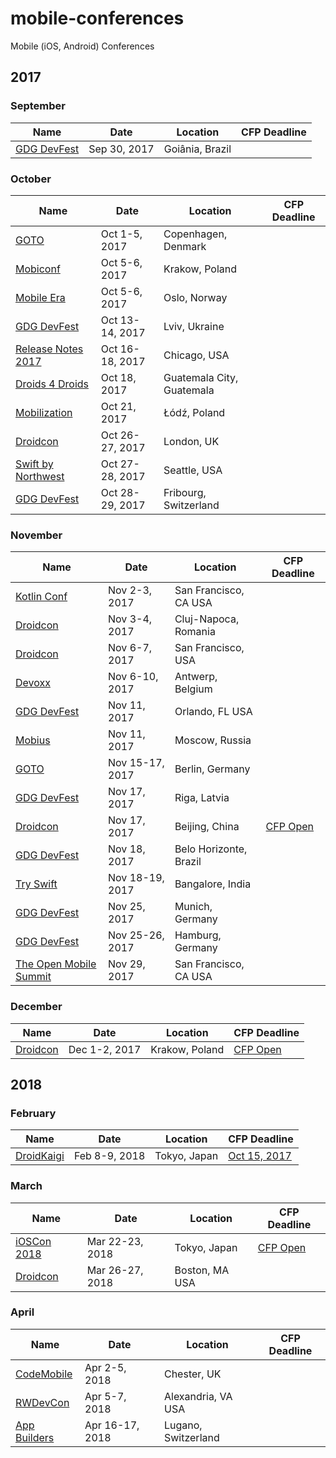 # mobile-conferences
Mobile (iOS, Android) Conferences

## 2017

### September

| Name  | Date | Location | CFP Deadline |
| ------------- | ------------- | ------------- | ------------- |
| [GDG DevFest](https://devfestcerrado.com.br/) | Sep 30, 2017 | Goiânia, Brazil ||

### October

| Name  | Date | Location | CFP Deadline |
| ------------- | ------------- | ------------- | ------------- |
| [GOTO](https://gotocph.com/) | Oct 1-5, 2017 | Copenhagen, Denmark ||
| [Mobiconf](https://2017.mobiconf.org/) | Oct 5-6, 2017 | Krakow, Poland ||
| [Mobile Era](https://mobileera.rocks/) | Oct 5-6, 2017 | Oslo, Norway ||
| [GDG DevFest](https://devfest.gdg.org.ua/) | Oct 13-14, 2017 | Lviv, Ukraine ||
| [Release Notes 2017](https://2017.releasenotes.tv/) | Oct 16-18, 2017 | Chicago, USA ||
| [Droids 4 Droids](http://www.droids4droids.com/guatemala/) | Oct 18, 2017 | Guatemala City, Guatemala ||
| [Mobilization](http://2017.mobilization.pl/) | Oct 21, 2017 | Łódź, Poland ||
| [Droidcon](https://skillsmatter.com/conferences/8265-droidcon-london-2017) | Oct 26-27, 2017 | London, UK ||
| [Swift by Northwest](https://swiftbynorthwest.com/) | Oct 27-28, 2017 | Seattle, USA ||
| [GDG DevFest](https://devfest.ch/) | Oct 28-29, 2017 | Fribourg, Switzerland ||

### November

| Name  | Date | Location | CFP Deadline |
| ------------- | ------------- | ------------- | ------------- |
| [Kotlin Conf](https://kotlinconf.com/) | Nov 2-3, 2017 | San Francisco, CA USA  ||
| [Droidcon](https://ro.droidcon.com/en) | Nov 3-4, 2017 | Cluj-Napoca, Romania  ||
| [Droidcon](https://sf.droidcon.com/) | Nov 6-7, 2017 | San Francisco, USA  ||
| [Devoxx](https://devoxx.be/) | Nov 6-10, 2017 | Antwerp, Belgium  ||
| [GDG DevFest](https://devfestflorida.org/) | Nov 11, 2017 | Orlando, FL USA  ||
| [Mobius](https://mobiusconf.com/) | Nov 11, 2017 | Moscow, Russia ||
| [GOTO](https://gotober.com/) | Nov 15-17, 2017 | Berlin, Germany ||
| [GDG DevFest](https://devfest.gdg.lv/) | Nov 17, 2017 | Riga, Latvia ||
| [Droidcon](http://droidcon.cfict.com.cn/) | Nov 17, 2017 |  Beijing, China |[CFP Open](http://droidcon.cfict.com.cn/828378719/index?pageId=828448831)|
| [GDG DevFest](http://www.devfestbh.com.br/) | Nov 18, 2017 | Belo Horizonte, Brazil ||
| [Try Swift](https://www.tryswift.co/events/2017/bangalore/) | Nov 18-19, 2017 | Bangalore, India ||
| [GDG DevFest](https://bayern.devfest.de/) | Nov 25, 2017 | Munich, Germany ||
| [GDG DevFest](https://hamburg.devfest.de/) | Nov 25-26, 2017 | Hamburg, Germany ||
| [The Open Mobile Summit](https://www.openmobilemedia.com/san-francisco/) | Nov 29, 2017 | San Francisco, CA USA ||

### December

| Name  | Date | Location | CFP Deadline |
| ------------- | ------------- | ------------- | ------------- |
| [Droidcon](http://droidcon.pl/#/) | Dec 1-2, 2017 | Krakow, Poland  | [CFP Open](https://docs.google.com/forms/d/e/1FAIpQLSdjIXKpFPgb56BVoRSnolDPJFP0wzE6MKhurRO0kIWq1xuOnw/viewform)|

## 2018

### February

| Name  | Date | Location | CFP Deadline |
| ------------- | ------------- | ------------- | ------------- |
| [DroidKaigi](https://droidkaigi.jp/2018/) | Feb 8-9, 2018 | Tokyo, Japan | [Oct 15, 2017](https://droidkaigi.jp/2018/en/requirements/)|

### March

| Name  | Date | Location | CFP Deadline |
| ------------- | ------------- | ------------- | ------------- |
| [iOSCon 2018](https://skillsmatter.com/conferences/9319-ioscon-2018-the-conference-for-ios-and-swift-developers) | Mar 22-23, 2018 | Tokyo, Japan | [CFP Open](https://skillsmatter.com/conferences/9319-ioscon-2018-the-conference-for-ios-and-swift-developers#get_involved)|
| [Droidcon](http://www.droidcon-boston.com/) | Mar 26-27, 2018 | Boston, MA USA ||

### April

| Name  | Date | Location | CFP Deadline |
| ------------- | ------------- | ------------- | ------------- |
| [CodeMobile](http://www.codemobile.co.uk/) | Apr 2-5, 2018 | Chester, UK ||
| [RWDevCon](https://www.rwdevcon.com/) | Apr 5-7, 2018 | Alexandria, VA USA ||
| [App Builders](https://www.appbuilders.ch/) | Apr 16-17, 2018 | Lugano, Switzerland ||
